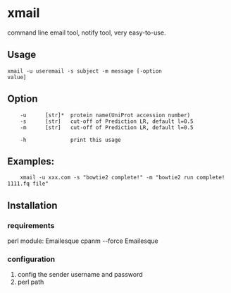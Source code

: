 # xmail
command line email tool, notify tool, very easy-to-use.

## Usage

<code>xmail -u useremail -s subject -m message [-option value]</code>

## Option

        -u      [str]*  protein name(UniProt accession number)
        -s      [str]   cut-off of Prediction LR, default l=0.5
        -m      [str]   cut-off of Prediction LR, default l=0.5
    
        -h              print this usage        

## Examples:
        xmail -u xxx.com -s "bowtie2 complete!" -m "bowtie2 run complete! 1111.fq file"

## Installation


### requirements
  perl module: Emailesque
cpanm --force Emailesque

### configuration
  1. config the sender username and password
  2. perl path
  
